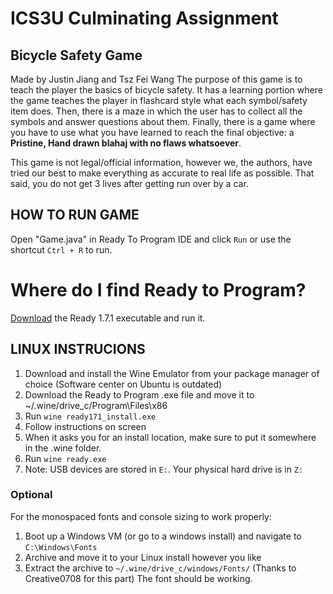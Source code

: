 # ICS3U Culminating Assignment

## Bicycle Safety Game

Made by Justin Jiang and Tsz Fei Wang
The purpose of this game is to teach the player the basics of bicycle safety. 
It has a learning portion where the game teaches the player in flashcard style what each symbol/safety item does.
Then, there is a maze in which the user has to collect all the symbols and answer questions about them.
Finally, there is a game where you have to use what you have learned to reach the final objective: a **__Pristine, Hand drawn blahaj with no flaws whatsoever__**.

This game is not legal/official information, however we, the authors, have tried our best to make everything as accurate to real life as possible.
That said, you do not get 3 lives after getting run over by a car.

## HOW TO RUN GAME
Open "Game.java" in Ready To Program IDE and click `Run` or use the shortcut `Ctrl + R` to run.
# Where do I find Ready to Program?
[Download](http://compsci.ca/holtsoft/) the Ready 1.7.1 executable and run it.

## LINUX INSTRUCIONS
1. Download and install the Wine Emulator from your package manager of choice (Software center on Ubuntu is outdated)
2. Download the Ready to Program .exe file and move it to ~/.wine/drive_c/Program\Files\x86
3. Run `wine ready171_install.exe`
4. Follow instructions on screen
5. When it asks you for an install location, make sure to put it somewhere in the .wine folder.
6. Run `wine ready.exe`
7. Note: USB devices are stored in `E:`. Your physical hard drive is in `Z:`
### Optional
For the monospaced fonts and console sizing to work properly:
1. Boot up a Windows VM (or go to a windows install) and navigate to `C:\Windows\Fonts`
2. Archive and move it to your Linux install however you like
3. Extract the archive to `~/.wine/drive_c/windows/Fonts/` (Thanks to Creative0708 for this part)
The font should be working.
   

